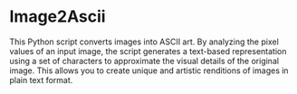 # Image2Ascii
This Python script converts images into ASCII art. By analyzing the pixel values of an input image, the script generates a text-based representation using a set of characters to approximate the visual details of the original image. This allows you to create unique and artistic renditions of images in plain text format.
